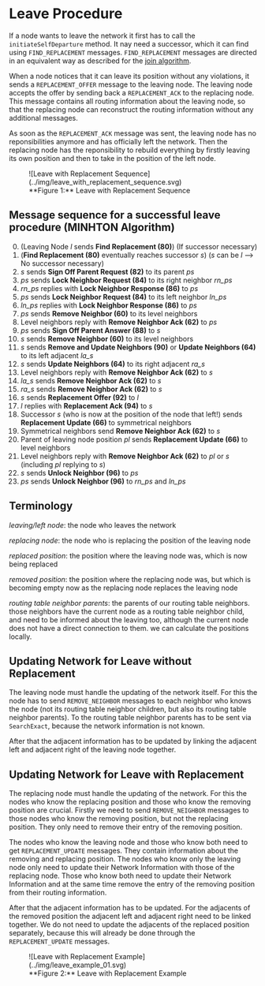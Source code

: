 # Leave Procedure

If a node wants to leave the network it first has to call the `initiateSelfDeparture` method.
It nay need a successor, which it can find using `FIND_REPLACEMENT` messages.
`FIND_REPLACEMENT` messages are directed in an equivalent way as described for the [join algorithm](join.md#finding-the-correct-position).

When a node notices that it can leave its position without any violations, it sends a `REPLACEMENT_OFFER` message to the leaving node.
The leaving node accepts the offer by sending back a `REPLACEMENT_ACK` to the replacing node.
This message contains all routing information about the leaving node, so that the replacing node can reconstruct the routing information without any additional messages.

As soon as the `REPLACEMENT_ACK` message was sent, the leaving node has no reponsibilities anymore and has officially left the network.
Then the replacing node has the reponsibility to rebuild everything by firstly leaving its own position and then to take in the position of the left node.

<figure markdown>
  <a id="fig_leave_sequence"></a>
  ![Leave with Replacement Sequence](../img/leave_with_replacement_sequence.svg)
  <figcaption markdown>**Figure 1:** Leave with Replacement Sequence</figcaption>
</figure>

## Message sequence for a successful leave procedure (MINHTON Algorithm)

0. (Leaving Node *l* sends **Find Replacement (80)**) (If successor necessary)
1. (**Find Replacement (80)** eventually reaches successor *s*) (*s* can be *l* --> No successor necessary)
2. *s* sends **Sign Off Parent Request (82)** to its parent *ps*
3. *ps* sends **Lock Neighbor Request (84)** to its right neighbor *rn_ps*
4. *rn_ps* replies with **Lock Neighbor Response (86)** to *ps*
5. *ps* sends **Lock Neighbor Request (84)** to its left neighbor *ln_ps*
6. *ln_ps* replies with **Lock Neighbor Response (86)** to *ps*
7. *ps* sends **Remove Neighbor (60)** to its level neighbors
8. Level neighbors reply with **Remove Neighbor Ack (62)** to *ps*
9. *ps* sends **Sign Off Parent Answer (88)** to *s*
10. *s* sends **Remove Neighbor (60)** to its level neighbors
11. *s* sends **Remove and Update Neighbors (90)** or **Update Neighbors (64)** to its left adjacent *la_s*
12. *s* sends **Update Neighbors (64)** to its right adjacent *ra_s*
13. Level neighbors reply with **Remove Neighbor Ack (62)** to *s*
14. *la_s* sends **Remove Neighbor Ack (62)** to *s*
15. *ra_s* sends **Remove Neighbor Ack (62)** to *s*
16. *s* sends **Replacement Offer (92)** to *l*
17. *l* replies with **Replacement Ack (94)** to *s*
18. Successor *s* (who is now at the position of the node that left!) sends **Replacement Update (66)** to symmetrical neighbors
19. Symmetrical neighbors send **Remove Neighbor Ack (62)** to *s*
20. Parent of leaving node position *pl* sends **Replacement Update (66)** to level neighbors
21. Level neighbors reply with **Remove Neighbor Ack (62)** to *pl* or *s* (including *pl* replying to *s*)
22. *s* sends **Unlock Neighbor (96)** to *ps*
23. *ps* sends **Unlock Neighbor (96)** to *rn_ps* and *ln_ps*

## Terminology

*leaving/left node*: the node who leaves the network

*replacing node*: the node who is replacing the position of the leaving node

*replaced position*: the position where the leaving node was, which is now being replaced

*removed position*: the position where the replacing node was, but which is becoming empty now as the replacing node replaces the leaving node

*routing table neighbor parents*: the parents of our routing table neighbors. those neighbors have the current node as a routing table neighbor child, and need to be informed about the leaving too, although the current node does not have a direct connection to them. we can calculate the positions locally.

## Updating Network for Leave without Replacement

The leaving node must handle the updating of the network itself. For this the node has to send `REMOVE_NEIGHBOR` messages to each neighbor who knows the node (not its routing table neighbor children, but also its routing table neighbor parents).
To the routing table neighbor parents has to be sent via `SearchExact`, because the network information is not known.

After that the adjacent information has to be updated by linking the adjacent left and adjacent right of the leaving node together.

## Updating Network for Leave with Replacement

The replacing node must handle the updating of the network.
For this the nodes who know the replacing position and those who know the removing position are crucial.
Firstly we need to send `REMOVE_NEIGHBOR` messages to those nodes who know the removing position, but not the replacing position.
They only need to remove their entry of the removing position.

The nodes who know the leaving node and those who know both need to get `REPLACEMENT_UPDATE` messages.
They contain information about the removing and replacing position.
The nodes who know only the leaving node only need to update their Network Information with those of the replacing node.
Those who know both need to update their Network Information and at the same time remove the entry of the removing position from their routing information.

After that the adjacent information has to be updated.
For the adjacents of the removed position the adjacent left and adjacent right need to be linked together.
We do not need to update the adjacents of the replaced position separately, because this will already be done through the `REPLACEMENT_UPDATE` messages.

<figure markdown>
  <a id="fig_leave_example"></a>
  ![Leave with Replacement Example](../img/leave_example_01.svg)
  <figcaption markdown>**Figure 2:** Leave with Replacement Example</figcaption>
</figure>
